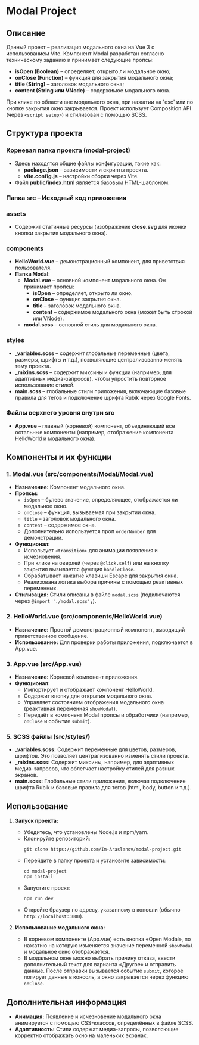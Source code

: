 # Modal Project

## Описание
Данный проект – реализация модального окна на Vue 3 с использованием Vite. Компонент Modal разработан согласно техническому заданию и принимает следующие пропсы:
- **isOpen (Boolean)** – определяет, открыто ли модальное окно;
- **onClose (Function)** – функция для закрытия модального окна;
- **title (String)** – заголовок модального окна;
- **content (String или VNode)** – содержимое модального окна.

При клике по области вне модального окна, при нажатии на 'esc' или по кнопке закрытия окно закрывается. Проект использует Composition API (через `<script setup>`) и стилизован с помощью SCSS.

## Структура проекта
### Корневая папка проекта (modal-project)
- Здесь находятся общие файлы конфигурации, такие как:
  - **package.json** – зависимости и скрипты проекта.
  - **vite.config.js** – настройки сборки через Vite.
- Файл **public/index.html** является базовым HTML-шаблоном.

### Папка src – Исходный код приложения

### assets
- Содержит статичные ресурсы (изображение **close.svg** для иконки кнопки закрытия модального окна).

### components
- **HelloWorld.vue** – демонстрационный компонент, для приветствия пользователя.
- **Папка Modal**:
  - **Modal.vue** – основной компонент модального окна. Он принимает пропсы:
    - **isOpen** – определяет, открыто ли окно.
    - **onClose** – функция закрытия окна.
    - **title** – заголовок модального окна.
    - **content** – содержимое модального окна (может быть строкой или VNode).  
  - **modal.scss** – основной стиль для модального окна.

### styles
- **_variables.scss** – содержит глобальные переменные (цвета, размеры, шрифты и т.д.), позволяющие централизованно менять тему проекта.
- **_mixins.scss** – содержит миксины и функции (например, для адаптивных медиа-запросов), чтобы упростить повторное использование стилей.
- **main.scss** – глобальные стили приложения, включающие базовые правила для тегов и подключение шрифта Rubik через Google Fonts.

### Файлы верхнего уровня внутри src
- **App.vue** – главный (корневой) компонент, объединяющий все остальные компоненты (например, отображение компонента HelloWorld и модального окна).


## Компоненты и их функции

### 1. **Modal.vue** (src/components/Modal/Modal.vue)
- **Назначение:** Компонент модального окна.
- **Пропсы:**
  - `isOpen` – булево значение, определяющее, отображается ли модальное окно.
  - `onClose` – функция, вызываемая при закрытии окна.
  - `title` – заголовок модального окна.
  - `content` – содержимое окна.
  - Дополнительно используется проп `orderNumber` для демонстрации.
- **Функционал:** 
  - Использует `<transition>` для анимации появления и исчезновения.
  - При клике на оверлей (через `@click.self`) или на кнопку закрытия вызывается функция `handleClose`.
  - Обрабатывает нажатие клавиши Escape для закрытия окна.
  - Реализована логика выбора причины с помощью реактивных переменных.
- **Стилизация:** Стили описаны в файле `modal.scss` (подключаются через `@import './modal.scss';`).

### 2. **HelloWorld.vue** (src/components/HelloWorld.vue)
- **Назначение:** Простой демонстрационный компонент, выводящий приветственное сообщение.
- **Использование:** Для проверки работы приложения, подключается в App.vue.

### 3. **App.vue** (src/App.vue)
- **Назначение:** Корневой компонент приложения.
- **Функционал:**
  - Импортирует и отображает компонент HelloWorld.
  - Содержит кнопку для открытия модального окна.
  - Управляет состоянием отображения модального окна (реактивная переменная `showModal`).
  - Передаёт в компонент Modal пропсы и обработчики (например, `onClose` и событие `submit`).
  

### 5. **SCSS файлы** (src/styles/)
- **_variables.scss:** Содержит переменные для цветов, размеров, шрифтов. Это позволяет централизованно изменять стили проекта.
- **_mixins.scss:** Содержит миксины, например, для адаптивных медиа-запросов, что облегчает настройку стилей для разных экранов.
- **main.scss:** Глобальные стили приложения, включая подключение шрифта Rubik и базовые правила для тегов (html, body, button и т.д.).

## Использование

1. **Запуск проекта:**
   - Убедитесь, что установлены Node.js и npm/yarn.
   - Клонируйте репозиторий:
     ```
     git clone https://github.com/Im-Araslanov/modal-project.git
     ```
   - Перейдите в папку проекта и установите зависимости:
     ```
     cd modal-project
     npm install
     ```
   - Запустите проект:
     ```
     npm run dev
     ```
   - Откройте браузер по адресу, указанному в консоли (обычно `http://localhost:3000`).

2. **Использование модального окна:**
   - В корневом компоненте (App.vue) есть кнопка «Open Modal», по нажатию на которую изменяется значение переменной `showModal` и модальное окно отображается.
   - В модальном окне можно выбрать причину отказа, ввести дополнительный текст для варианта «Другое» и отправить данные. После отправки вызывается событие `submit`, которое логирует данные в консоль, а окно закрывается через функцию `onClose`.


## Дополнительная информация

- **Анимация:** Появление и исчезновение модального окна анимируется с помощью CSS-классов, определённых в файле SCSS.
- **Адаптивность:** Стили содержат медиа-запросы, позволяющие корректно отображать окно на маленьких экранах.
